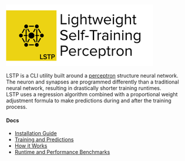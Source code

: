 <img src="https://raw.githubusercontent.com/hershyz/LSTP/master/assets/lstp_logo.png"/>

<br/>

<p>
LSTP is a CLI utility built around a <a href="https://en.wikipedia.org/wiki/Perceptron">perceptron</a> structure neural network.<br/>
The neuron and synapses are programmed differently than a traditional neural network, resulting in drastically shorter training runtimes.</br>
LSTP uses a regression algorithm combined with a proportional weight adjustment formula to make predictions during and after the training process.</br>
</p>

<h4>Docs</h4>
<ul>
  <li><a href="https://github.com/hershyz/LSTP/blob/master/docs/Installation%20Guide.md">Installation Guide</a></li>
  <li><a href="https://github.com/hershyz/LSTP/blob/master/docs/Training%20and%20Predictions.md">Training and Predictions</a></li>
  <li><a href="https://github.com/hershyz/LSTP/blob/master/docs/How%20it%20Works.md">How it Works</a></li>
  <li><a href="https://github.com/hershyz/LSTP/blob/master/docs/Runtime%20and%20Performance%20Benchmarks.md">Runtime and Performance Benchmarks</a></li>
</ul>
